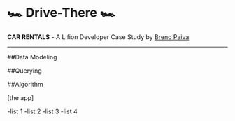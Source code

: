 # 🏎️ Drive-There 🏎️
**CAR RENTALS** - A Lifion Developer Case Study by [Breno Paiva](www.breno.space)
******
##Data Modeling

##Querying

##Algorithm

[the app]

-list 1
-list 2
-list 3
-list 4

